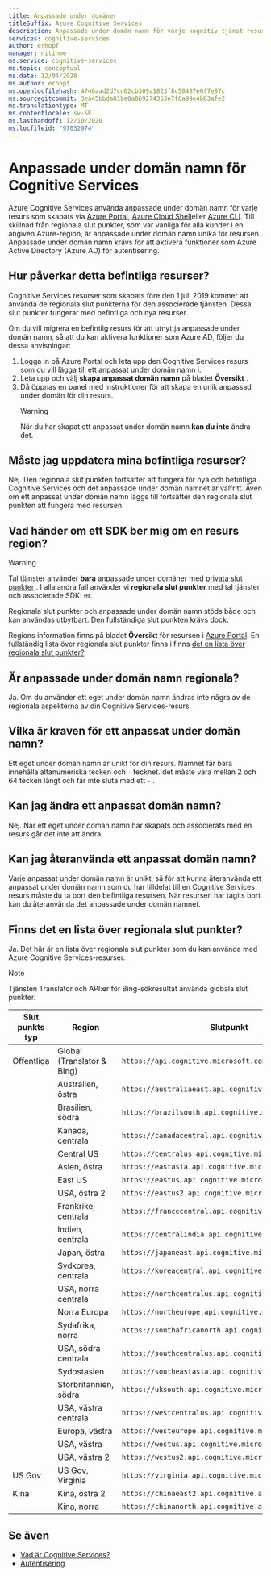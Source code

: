 ```yaml
---
title: Anpassade under domäner
titleSuffix: Azure Cognitive Services
description: Anpassade under domän namn för varje kognitiv tjänst resurs skapas via Azure Portal, Azure Cloud Shell eller Azure CLI.
services: cognitive-services
author: erhopf
manager: nitinme
ms.service: cognitive-services
ms.topic: conceptual
ms.date: 12/04/2020
ms.author: erhopf
ms.openlocfilehash: 4746aad2d7cd62cb309a1823f8c50487e6f7e87c
ms.sourcegitcommit: 3ea45bbda81be0a869274353e7f6a99e4b83afe2
ms.translationtype: MT
ms.contentlocale: sv-SE
ms.lasthandoff: 12/10/2020
ms.locfileid: "97032974"
---
```

# <a name="custom-subdomain-names-for-cognitive-services"></a>Anpassade under domän namn för Cognitive Services

Azure Cognitive Services använda anpassade under domän namn för varje resurs som skapats via [Azure Portal](https://portal.azure.com), [Azure Cloud Shell](https://azure.microsoft.com/features/cloud-shell/)eller [Azure CLI](/cli/azure/install-azure-cli). Till skillnad från regionala slut punkter, som var vanliga för alla kunder i en angiven Azure-region, är anpassade under domän namn unika för resursen. Anpassade under domän namn krävs för att aktivera funktioner som Azure Active Directory (Azure AD) för autentisering.

## <a name="how-does-this-impact-existing-resources"></a>Hur påverkar detta befintliga resurser?

Cognitive Services resurser som skapats före den 1 juli 2019 kommer att använda de regionala slut punkterna för den associerade tjänsten. Dessa slut punkter fungerar med befintliga och nya resurser.

Om du vill migrera en befintlig resurs för att utnyttja anpassade under domän namn, så att du kan aktivera funktioner som Azure AD, följer du dessa anvisningar:

1. Logga in på Azure Portal och leta upp den Cognitive Services resurs som du vill lägga till ett anpassat under domän namn i.
2. Leta upp och välj **skapa anpassat domän namn** på bladet **Översikt** .
3. Då öppnas en panel med instruktioner för att skapa en unik anpassad under domän för din resurs.
   > [!WARNING]
   > När du har skapat ett anpassat under domän namn **kan du inte** ändra det.

## <a name="do-i-need-to-update-my-existing-resources"></a>Måste jag uppdatera mina befintliga resurser?

Nej. Den regionala slut punkten fortsätter att fungera för nya och befintliga Cognitive Services och det anpassade under domän namnet är valfritt. Även om ett anpassat under domän namn läggs till fortsätter den regionala slut punkten att fungera med resursen.

## <a name="what-if-an-sdk-asks-me-for-the-region-for-a-resource"></a>Vad händer om ett SDK ber mig om en resurs region?

> [!WARNING]
> Tal tjänster använder **bara** anpassade under domäner med [privata slut punkter](Speech-Service/speech-services-private-link.md) . I alla andra fall använder vi **regionala slut punkter** med tal tjänster och associerade SDK: er.

Regionala slut punkter och anpassade under domän namn stöds både och kan användas utbytbart. Den fullständiga slut punkten krävs dock.

Regions information finns på bladet **Översikt** för resursen i [Azure Portal](https://portal.azure.com). En fullständig lista över regionala slut punkter finns i finns [det en lista över regionala slut punkter?](#is-there-a-list-of-regional-endpoints)

## <a name="are-custom-subdomain-names-regional"></a>Är anpassade under domän namn regionala?

Ja. Om du använder ett eget under domän namn ändras inte några av de regionala aspekterna av din Cognitive Services-resurs.

## <a name="what-are-the-requirements-for-a-custom-subdomain-name"></a>Vilka är kraven för ett anpassat under domän namn?

Ett eget under domän namn är unikt för din resurs. Namnet får bara innehålla alfanumeriska tecken och `-` tecknet. det måste vara mellan 2 och 64 tecken långt och får inte sluta med ett `-` .

## <a name="can-i-change-a-custom-domain-name"></a>Kan jag ändra ett anpassat domän namn?

Nej. När ett eget under domän namn har skapats och associerats med en resurs går det inte att ändra.

## <a name="can-i-reuse-a-custom-domain-name"></a>Kan jag återanvända ett anpassat domän namn?

Varje anpassat under domän namn är unikt, så för att kunna återanvända ett anpassat under domän namn som du har tilldelat till en Cognitive Services resurs måste du ta bort den befintliga resursen. När resursen har tagits bort kan du återanvända det anpassade under domän namnet.

## <a name="is-there-a-list-of-regional-endpoints"></a>Finns det en lista över regionala slut punkter?

Ja. Det här är en lista över regionala slut punkter som du kan använda med Azure Cognitive Services-resurser.

> [!NOTE]
> Tjänsten Translator och API:er för Bing-sökresultat använda globala slut punkter.

| Slut punkts typ | Region | Slutpunkt |
|---------------|--------|----------|
| Offentliga | Global (Translator & Bing) | `https://api.cognitive.microsoft.com` |
| | Australien, östra | `https://australiaeast.api.cognitive.microsoft.com` |
| | Brasilien, södra | `https://brazilsouth.api.cognitive.microsoft.com` |
| | Kanada, centrala | `https://canadacentral.api.cognitive.microsoft.com` |
| | Central US | `https://centralus.api.cognitive.microsoft.com` |
| | Asien, östra | `https://eastasia.api.cognitive.microsoft.com` |
| | East US | `https://eastus.api.cognitive.microsoft.com` |
| | USA, östra 2 | `https://eastus2.api.cognitive.microsoft.com` |
| | Frankrike, centrala | `https://francecentral.api.cognitive.microsoft.com` |
| | Indien, centrala | `https://centralindia.api.cognitive.microsoft.com` |
| | Japan, östra | `https://japaneast.api.cognitive.microsoft.com` |
| | Sydkorea, centrala | `https://koreacentral.api.cognitive.microsoft.com` |
| | USA, norra centrala | `https://northcentralus.api.cognitive.microsoft.com` |
| | Norra Europa | `https://northeurope.api.cognitive.microsoft.com` |
| | Sydafrika, norra | `https://southafricanorth.api.cognitive.microsoft.com` |
| | USA, södra centrala | `https://southcentralus.api.cognitive.microsoft.com` |
| | Sydostasien | `https://southeastasia.api.cognitive.microsoft.com` |
| | Storbritannien, södra | `https://uksouth.api.cognitive.microsoft.com` |
| | USA, västra centrala | `https://westcentralus.api.cognitive.microsoft.com` |
| | Europa, västra | `https://westeurope.api.cognitive.microsoft.com` |
| | USA, västra | `https://westus.api.cognitive.microsoft.com` |
| | USA, västra 2 | `https://westus2.api.cognitive.microsoft.com` |
| US Gov | US Gov, Virginia | `https://virginia.api.cognitive.microsoft.us` |
| Kina | Kina, östra 2 | `https://chinaeast2.api.cognitive.azure.cn` |
| | Kina, norra | `https://chinanorth.api.cognitive.azure.cn` |

## <a name="see-also"></a>Se även

* [Vad är Cognitive Services?](./what-are-cognitive-services.md)
* [Autentisering](authentication.md)